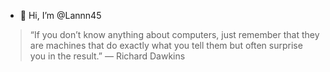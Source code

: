 - 👋 Hi, I’m @Lannn45

> “If you don’t know anything about computers, 
> just remember that they are machines that do 
> exactly what you tell them but often surprise 
> you in the result.” — Richard Dawkins

<!---
Lannn45/Lannn45 is a ✨ special ✨ repository because its `README.md` (this file) appears on your GitHub profile.
You can click the Preview link to take a look at your changes.
--->
